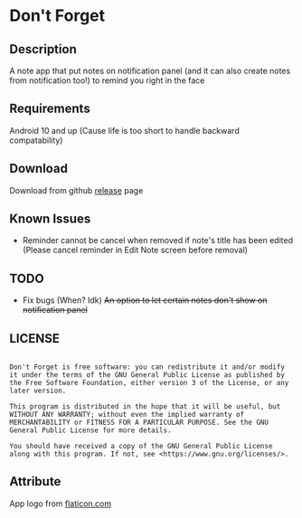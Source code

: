 # Don't Forget

## Description

A note app that put notes on notification panel (and it can also create notes from notification too!) to remind you right in the face 

## Requirements

Android 10 and up (Cause life is too short to handle backward compatability)

## Download

Download from github [release](https://github.com/letiendat198/Dontforget/releases) page


## Known Issues

- Reminder cannot be cancel when removed if note's title has been edited (Please cancel reminder in Edit Note screen before removal)

## TODO

- Fix bugs (When? Idk)
~~An option to let certain notes don't show on notification panel~~

## LICENSE
```

Don't Forget is free software: you can redistribute it and/or modify it under the terms of the GNU General Public License as published by the Free Software Foundation, either version 3 of the License, or any later version.

This program is distributed in the hope that it will be useful, but WITHOUT ANY WARRANTY; without even the implied warranty of MERCHANTABILITY or FITNESS FOR A PARTICULAR PURPOSE. See the GNU General Public License for more details.

You should have received a copy of the GNU General Public License along with this program. If not, see <https://www.gnu.org/licenses/>.

```

## Attribute
App logo from [flaticon.com](https://www.flaticon.com/free-icons/warning)